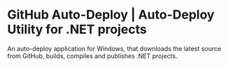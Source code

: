 GitHub Auto-Deploy | Auto-Deploy Utility for .NET projects
===========================

An auto-deploy application for Windows, that downloads the latest source from GitHub, builds, compiles and publishes .NET projects.